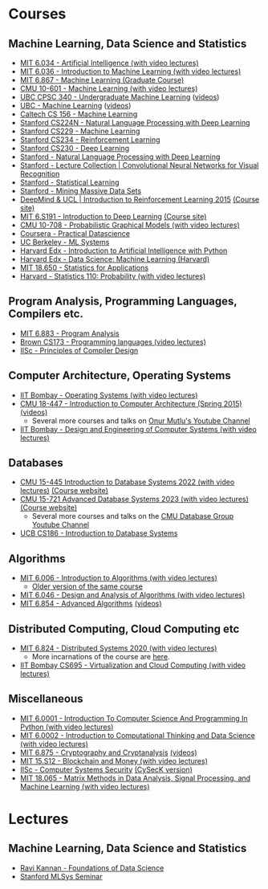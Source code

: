 # Courses
## Machine Learning, Data Science and Statistics
* [MIT 6.034 - Artificial Intelligence (with video lectures)](https://ocw.mit.edu/courses/electrical-engineering-and-computer-science/6-034-artificial-intelligence-fall-2010/)
* [MIT 6.036 - Introduction to Machine Learning (with video lectures)](https://openlearninglibrary.mit.edu/courses/course-v1:MITx+6.036+1T2019/about)
* [MIT 6.867 - Machine Learning (Graduate Course)](https://ocw.mit.edu/courses/electrical-engineering-and-computer-science/6-867-machine-learning-fall-2006/index.htm)
* [CMU 10-601 - Machine Learning (with video lectures)](http://www.cs.cmu.edu/~ninamf/courses/601sp15/lectures.shtml)
* [UBC CPSC 340 - Undergraduate Machine Learning](https://www.cs.ubc.ca/~nando/340-2012/lectures.php) ([videos](https://www.youtube.com/playlist?list=PLE6Wd9FR--Ecf_5nCbnSQMHqORpiChfJf))
* [UBC - Machine Learning](https://www.cs.ubc.ca/~nando/540-2013/lectures.html) ([videos](https://www.youtube.com/playlist?list=PLE6Wd9FR--EdyJ5lbFl8UuGjecvVw66F6))
* [Caltech CS 156 - Machine Learning](https://www.youtube.com/playlist?list=PLD63A284B7615313A)
* [Stanford CS224N - Natural Language Processing with Deep Learning](https://www.youtube.com/playlist?list=PLoROMvodv4rOSH4v6133s9LFPRHjEmbmJ)
* [Stanford CS229 - Machine Learning](https://www.youtube.com/playlist?list=PLoROMvodv4rMiGQp3WXShtMGgzqpfVfbU)
* [Stanford CS234 - Reinforcement Learning](https://www.youtube.com/playlist?list=PLoROMvodv4rOSOPzutgyCTapiGlY2Nd8u)
* [Stanford CS230 - Deep Learning](https://www.youtube.com/playlist?list=PLoROMvodv4rOABXSygHTsbvUz4G_YQhOb)
* [Stanford - Natural Language Processing with Deep Learning](https://www.youtube.com/playlist?list=PL3FW7Lu3i5Jsnh1rnUwq_TcylNr7EkRe6)
* [Stanford - Lecture Collection | Convolutional Neural Networks for Visual Recognition](https://www.youtube.com/playlist?list=PL3FW7Lu3i5JvHM8ljYj-zLfQRF3EO8sYv)
* [Stanford - Statistical Learning](https://online.stanford.edu/courses/sohs-ystatslearning-statistical-learning)
* [Stanford - Mining Massive Data Sets](https://online.stanford.edu/courses/soe-ycs0007-mining-massive-data-sets)
* [DeepMind & UCL | Introduction to Reinforcement Learning 2015](https://www.youtube.com/playlist?list=PLqYmG7hTraZDM-OYHWgPebj2MfCFzFObQ) [(Course site)](https://www.davidsilver.uk/teaching/)
* [MIT 6.S191 - Introduction to Deep Learning](https://www.youtube.com/playlist?list=PLtBw6njQRU-rwp5__7C0oIVt26ZgjG9NI) [(Course site)](http://introtodeeplearning.com/)
* [CMU 10-708 - Probabilistic Graphical Models (with video lectures)](https://www.cs.cmu.edu/~epxing/Class/10708-20/lectures.html)
* [Coursera - Practical Datascience](https://www.coursera.org/specializations/practical-data-science)
* [UC Berkeley - ML Systems](https://ucbrise.github.io/cs294-ai-sys-sp22/)
* [Harvard Edx - Introduction to Artificial Intelligence with Python](https://pll.harvard.edu/course/cs50s-introduction-artificial-intelligence-python?delta=0)
* [Harvard Edx - Data Science: Machine Learning (Harvard)](https://pll.harvard.edu/course/data-science-machine-learning?delta=0)
* [MIT 18.650 - Statistics for Applications](https://ocw.mit.edu/courses/mathematics/18-650-statistics-for-applications-fall-2016/index.htm)
* [Harvard - Statistics 110: Probability (with video lectures)](https://www.youtube.com/playlist?list=PL2SOU6wwxB0uwwH80KTQ6ht66KWxbzTIo)
  
## Program Analysis, Programming Languages, Compilers etc.
* [MIT 6.883 - Program Analysis](https://ocw.mit.edu/courses/electrical-engineering-and-computer-science/6-883-program-analysis-fall-2005/index.htm)
* [Brown CS173 - Programming languages (video lectures)](http://cs.brown.edu/courses/cs173/2012/Videos/)
* [IISc - Principles of Compiler Design](https://nptel.ac.in/courses/106108113)

## Computer Architecture, Operating Systems
* [IIT Bombay - Operating Systems (with video lectures)](https://www.cse.iitb.ac.in/~mythili/os/)
* [CMU 18-447 - Introduction to Computer Architecture (Spring 2015)](https://course.ece.cmu.edu/~ece447/s15/doku.php?id=start) [(videos)](https://www.youtube.com/watch?v=zLP_X4wyHbY&list=PL5PHm2jkkXmi5CxxI7b3JCL1TWybTDtKq)
	* Several more courses and talks on [Onur Mutlu's Youtube Channel](https://www.youtube.com/@CMUCompArch)
* [IIT Bombay - Design and Engineering of Computer Systems (with video lectures)](https://www.cse.iitb.ac.in/~mythili/decs/)

## Databases
* [CMU 15-445 Introduction to Database Systems 2022 (with video lectures)](https://www.youtube.com/playlist?list=PLSE8ODhjZXjaKScG3l0nuOiDTTqpfnWFf) [(Course website)](https://15445.courses.cs.cmu.edu/fall2022/)
* [CMU 15-721 Advanced Database Systems 2023 (with video lectures)](https://www.youtube.com/playlist?list=PLSE8ODhjZXjYzlLMbX3cR0sxWnRM7CLFn) [(Course website)](https://15721.courses.cs.cmu.edu/spring2023/)
	* Several more courses and talks on the [CMU Database Group Youtube Channel](https://www.youtube.com/@CMUDatabaseGroup)
 * [UCB CS186 - Introduction to Database Systems](https://www.youtube.com/@CS186Berkeley)

## Algorithms
* [MIT 6.006 - Introduction to Algorithms (with video lectures)](https://ocw.mit.edu/courses/6-006-introduction-to-algorithms-spring-2020/)
	* [Older version of the same course](https://ocw.mit.edu/courses/6-006-introduction-to-algorithms-fall-2011/)
* [MIT 6.046 - Design and Analysis of Algorithms (with video lectures)](https://ocw.mit.edu/courses/6-046j-design-and-analysis-of-algorithms-spring-2015/)
* [MIT 6.854 - Advanced Algorithms](http://people.csail.mit.edu/moitra/854.html) [(videos)](https://www.youtube.com/watch?v=hM547xRIdzc&list=PL6ogFv-ieghdoGKGg2Bik3Gl1glBTEu8c)

## Distributed Computing, Cloud Computing etc
* [MIT 6.824 - Distributed Systems 2020 (with video lectures)](http://nil.csail.mit.edu/6.824/2020/schedule.html)
	* More incarnations of the course are [here](https://pdos.csail.mit.edu/6.824/).
* [IIT Bombay CS695 - Virtualization and Cloud Computing (with video lectures)](https://www.cse.iitb.ac.in/~mythili/virtcc/)
  
## Miscellaneous
* [MIT 6.0001 - Introduction To Computer Science And Programming In Python (with video lectures)](https://ocw.mit.edu/courses/6-0001-introduction-to-computer-science-and-programming-in-python-fall-2016/)
* [MIT 6.0002 - Introduction to Computational Thinking and Data Science (with video lectures)](https://ocw.mit.edu/courses/6-0002-introduction-to-computational-thinking-and-data-science-fall-2016/)
* [MIT 6.875 - Cryptography and Cryptanalysis](https://stellar.mit.edu/S/course/6/sp18/6.875/) [(videos)](https://www.youtube.com/playlist?list=PL6ogFv-ieghe8MOIcpD6UDtdK-UMHG8oH)
* [MIT 15.S12 - Blockchain and Money (with video lectures)](https://ocw.mit.edu/courses/15-s12-blockchain-and-money-fall-2018/)
* [IISc - Computer Systems Security](https://www.csa.iisc.ac.in/~vg/teaching/SecurityLectures/) [(CySecK version)](https://www.youtube.com/playlist?list=PLamRjPxmZ3eJ5YN02csejAf3W_jvPfH3e)
* [MIT 18.065 - Matrix Methods in Data Analysis, Signal Processing, and Machine Learning (with video lectures)](https://ocw.mit.edu/courses/18-065-matrix-methods-in-data-analysis-signal-processing-and-machine-learning-spring-2018/)

# Lectures
## Machine Learning, Data Science and Statistics
* [Ravi Kannan - Foundations of Data Science](https://www.microsoft.com/en-us/research/publication/foundations-of-data-science-2/)
* [Stanford MLSys Seminar](https://mlsys.stanford.edu/)





